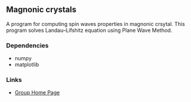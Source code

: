 ## Magnonic crystals

A program for computing spin waves properties in magnonic crsytal.
This program solves Landau–Lifshitz equation using Plane Wave Method.
### Dependencies

* numpy
* matplotlib
### Links

* [Group Home Page](http://www.staff.amu.edu.pl/~zfn/index.php?lang=en)
